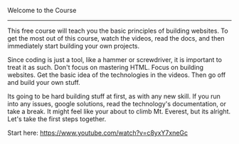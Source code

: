 

Welcome to the Course 
_______________________________________________

This free course will teach you the basic principles
of building websites. To get the most out of this course,
watch the videos, read the docs, and then immediately start
building your own projects. 

Since coding is just a tool, like a hammer or screwdriver,
it is important to treat it as such. Don't focus on mastering HTML.
Focus on building websites. Get the basic idea of the technologies 
in the videos. Then go off and build your own stuff.

Its going to be hard building stuff at first, as with any new skill.
If you run into any issues, google solutions, read the technology's
documentation, or take a break. It might feel like your about to climb
Mt. Everest, but its alright. Let's take the first steps together.

Start here: https://www.youtube.com/watch?v=c8yxY7xneGc

